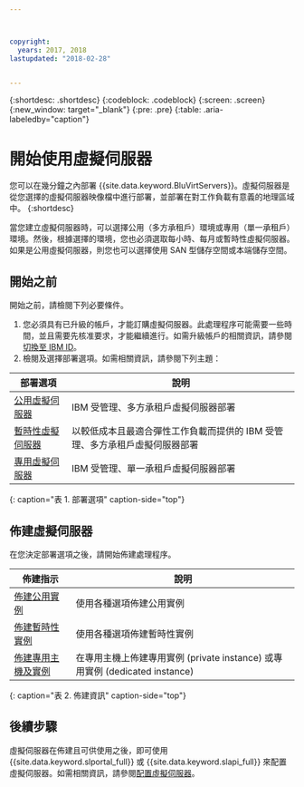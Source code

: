 ```yaml
---



copyright:
  years: 2017, 2018
lastupdated: "2018-02-28"


---
```


{:shortdesc: .shortdesc}
{:codeblock: .codeblock}
{:screen: .screen}
{:new_window: target="_blank"}
{:pre: .pre}
{:table: .aria-labeledby="caption"}

# 開始使用虛擬伺服器
您可以在幾分鐘之內部署 {{site.data.keyword.BluVirtServers}}。虛擬伺服器是從您選擇的虛擬伺服器映像檔中進行部署，並部署在對工作負載有意義的地理區域中。
{:shortdesc}

當您建立虛擬伺服器時，可以選擇公用（多方承租戶）環境或專用（單一承租戶）環境。然後，根據選擇的環境，您也必須選取每小時、每月或暫時性虛擬伺服器。如果是公用虛擬伺服器，則您也可以選擇使用 SAN 型儲存空間或本端儲存空間。

## 開始之前

開始之前，請檢閱下列必要條件。

  1. 您必須具有已升級的帳戶，才能訂購虛擬伺服器。此處理程序可能需要一些時間，並且需要先核准要求，才能繼續進行。如需升級帳戶的相關資訊，請參閱[切換至 IBM ID](https://console.bluemix.net/docs/admin/softlayerlink.html)。
  2. 檢閱及選擇部署選項。如需相關資訊，請參閱下列主題：

|部署選項                                     |說明                                               |
| --------------------------------------------------------- | --------------------------------------------------- |
|[公用虛擬伺服器](../vsi/vsi_public.html)                   |IBM 受管理、多方承租戶虛擬伺服器部署|
|[暫時性虛擬伺服器](../vsi/vsi_about_transient.html)|以較低成本且最適合彈性工作負載而提供的 IBM 受管理、多方承租戶虛擬伺服器部署|
|[專用虛擬伺服器](../vsi/vsi_dedicated.html)                |IBM 受管理、單一承租戶虛擬伺服器部署 |
{: caption="表 1. 部署選項" caption-side="top"}   

## 佈建虛擬伺服器

在您決定部署選項之後，請開始佈建處理程序。

|佈建指示                                                          |說明                                                   |
| -------------------------------------------------------------------------- | ------------------------------------------------------- |
|[佈建公用實例](../vsi/vsi_provision_public.html)                                 |使用各種選項佈建公用實例                                    |
|[佈建暫時性實例](../vsi/vsi_provision_transient.html)                |使用各種選項佈建暫時性實例                                    |
|[佈建專用主機及實例](../vsi/vsi_provision_dedicated.html)                        |在專用主機上佈建專用實例 (private instance) 或專用實例 (dedicated instance)                                  |
{: caption="表 2. 佈建資訊" caption-side="top"}

## 後續步驟

虛擬伺服器在佈建且可供使用之後，即可使用 {{site.data.keyword.slportal_full}} 或 {{site.data.keyword.slapi_full}} 來配置虛擬伺服器。如需相關資訊，請參閱[配置虛擬伺服器](../vsi/vsi_configuring.html)。
